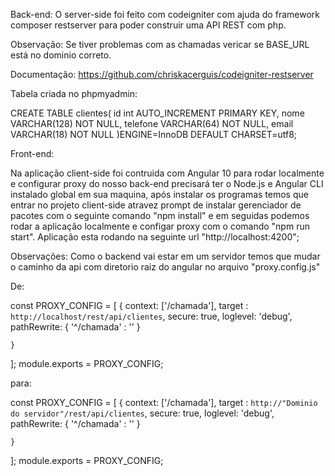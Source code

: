 Back-end:
O server-side foi feito com codeigniter com ajuda do framework composer
restserver para poder construir uma API REST com php.

Observação: Se tiver problemas com as chamadas vericar se BASE_URL está no dominio correto.

Documentação: https://github.com/chriskacerguis/codeigniter-restserver

Tabela criada no phpmyadmin:

CREATE TABLE clientes(
	id int AUTO_INCREMENT PRIMARY KEY, 
	nome VARCHAR(128) NOT NULL, 
	telefone VARCHAR(64) NOT NULL, 
	email VARCHAR(18) NOT NULL
)ENGINE=InnoDB DEFAULT CHARSET=utf8;

Front-end:

Na aplicação client-side foi contruida com Angular 10 para rodar localmente
e configurar proxy do nosso back-end precisará ter o Node.js e Angular CLI 
instalado global em sua maquina, após instalar os programas temos que entrar
no projeto client-side atravez prompt de instalar gerenciador de pacotes com
o seguinte comando "npm install" e em seguidas podemos rodar a aplicação 
localmente e configar proxy com o comando "npm run start". Aplicação esta 
rodando na seguinte url "http://localhost:4200";

Observações: 
Como o backend vai estar em um servidor temos que mudar o 
caminho da api com diretorio raiz do angular no arquivo "proxy.config.js"

De:


const PROXY_CONFIG = [
    {
        context: ['/chamada'],
        target : `http://localhost/rest/api/clientes`,
        secure: true,
        loglevel: 'debug',
        pathRewrite: { '^/chamada' : '' }

    }
];
module.exports = PROXY_CONFIG;

para:


const PROXY_CONFIG = [
    {
        context: ['/chamada'],
        target : `http://"Dominio do servidor"/rest/api/clientes`,
        secure: true,
        loglevel: 'debug',
        pathRewrite: { '^/chamada' : '' }

    }
];
module.exports = PROXY_CONFIG;

